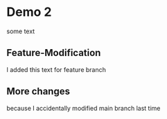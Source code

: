 # Demo 2
some text

## Feature-Modification
I added this text for feature branch

## More changes
because I accidentally modified main branch last time
